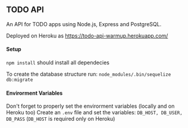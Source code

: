 TODO API
--------

An API for TODO apps using Node.js, Express and PostgreSQL.

Deployed on Heroku as https://todo-api-warmup.herokuapp.com/

#### Setup
`npm install` should install all dependecies

To create the database structure run:
`node_modules/.bin/sequelize db:migrate`

#### Envirorment Variables
Don't forget to properly set the envirorment variables (locally and on Heroku too)
Create an `.env` file and set the variables:
`DB_HOST, DB_USER, DB_PASS` (`DB_HOST` is required only on Heroku)

